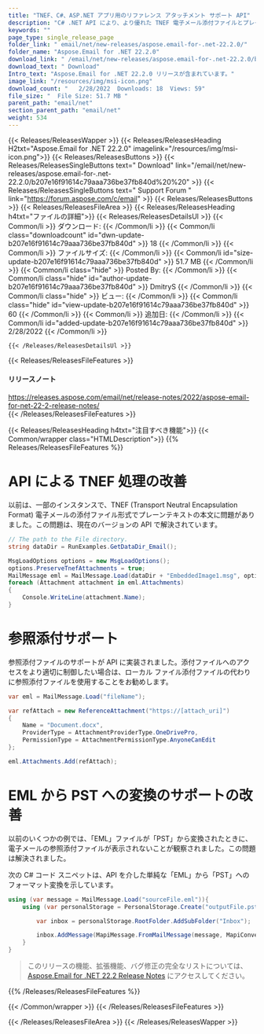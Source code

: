 ```yaml
---
title: "TNEF、C#、ASP.NET アプリ用のリファレンス アタッチメント サポート API"
description: "C# .NET API により、より優れた TNEF 電子メール添付ファイルとプレーンテキスト本文の処理、参照添付ファイルのサポート、改善された EML から PST メール形式への変換。"
keywords: ""
page_type: single_release_page
folder_link: " email/net/new-releases/aspose.email-for-.net-22.2.0/"
folder_name: "Aspose.Email for .NET 22.2.0"
download_link: " /email/net/new-releases/aspose.email-for-.net-22.2.0/b207e16f91614c79aaa736be37fb840d"
download_text: " Download"
Intro_text: "Aspose.Email for .NET 22.2.0 リリースが含まれています。"
image_link: "/resources/img/msi-icon.png"
download_count: "   2/28/2022  Downloads: 18  Views: 59"
file_size: "  File Size: 51.7 MB "
parent_path: "email/net"
section_parent_path: "email/net"
weight: 534
---
```


{{< Releases/ReleasesWapper >}}
{{< Releases/ReleasesHeading H2txt="Aspose.Email for .NET 22.2.0" imagelink="/resources/img/msi-icon.png">}}
{{< Releases/ReleasesButtons >}}
{{< Releases/ReleasesSingleButtons text=" Download" link="/email/net/new-releases/aspose.email-for-.net-22.2.0/b207e16f91614c79aaa736be37fb840d%20%20" >}}
{{< Releases/ReleasesSingleButtons text=" Support Forum " link="https://forum.aspose.com/c/email" >}}
{{< Releases/ReleasesButtons >}}
{{< Releases/ReleasesFileArea >}}
{{< Releases/ReleasesHeading h4txt="ファイルの詳細">}}
{{< Releases/ReleasesDetailsUl >}}
{{< Common/li >}} ダウンロード: {{< /Common/li >}}
{{< Common/li class="downloadcount" id="dwn-update-b207e16f91614c79aaa736be37fb840d" >}} 18 {{< /Common/li >}}
{{< Common/li >}} ファイルサイズ: {{< /Common/li >}}
{{< Common/li id="size-update-b207e16f91614c79aaa736be37fb840d" >}} 51.7 MB {{< /Common/li >}}
{{< Common/li  class="hide" >}} Posted By: {{< /Common/li >}}
{{< Common/li class="hide" id="author-update-b207e16f91614c79aaa736be37fb840d" >}} DmitryS {{< /Common/li >}}
{{< Common/li class="hide" >}} ビュー: {{< /Common/li >}}
{{< Common/li class="hide" id="view-update-b207e16f91614c79aaa736be37fb840d" >}} 60 {{< /Common/li >}}
{{< Common/li >}} 追加日: {{< /Common/li >}}
{{< Common/li id="added-update-b207e16f91614c79aaa736be37fb840d" >}} 2/28/2022 {{< /Common/li >}}

    {{< /Releases/ReleasesDetailsUl >}}

{{< Releases/ReleasesFileFeatures >}}

<h4>リリースノート</h4><div><a href="https://releases.aspose.com/email/net/release-notes/2022/aspose-email-for-net-22-2-release-notes/">https://releases.aspose.com/email/net/release-notes/2022/aspose-email-for-net-22-2-release-notes/</a></div>
{{< /Releases/ReleasesFileFeatures >}}

{{< Releases/ReleasesHeading h4txt="注目すべき機能">}}
{{< Common/wrapper class="HTMLDescription">}}
{{% Releases/ReleasesFileFeatures %}}

# API による TNEF 処理の改善

以前は、一部のインスタンスで、TNEF (Transport Neutral Encapsulation Format) 電子メールの添付ファイル形式でプレーンテキストの本文に問題がありました。この問題は、現在のバージョンの API で解決されています。

```csharp
// The path to the File directory.
string dataDir = RunExamples.GetDataDir_Email();

MsgLoadOptions options = new MsgLoadOptions();
options.PreserveTnefAttachments = true;
MailMessage eml = MailMessage.Load(dataDir + "EmbeddedImage1.msg", options);
foreach (Attachment attachment in eml.Attachments)
{
    Console.WriteLine(attachment.Name);
}
```

# 参照添付サポート

参照添付ファイルのサポートが API に実装されました。添付ファイルへのアクセスをより適切に制御したい場合は、ローカル ファイル添付ファイルの代わりに参照添付ファイルを使用することをお勧めします。

```csharp
var eml = MailMessage.Load("fileName");

var refAttach = new ReferenceAttachment("https://[attach_uri]")
{
    Name = "Document.docx",
    ProviderType = AttachmentProviderType.OneDrivePro,
    PermissionType = AttachmentPermissionType.AnyoneCanEdit
};

eml.Attachments.Add(refAttach);

```

# EML から PST への変換のサポートの改善

以前のいくつかの例では、「EML」ファイルが「PST」から変換されたときに、電子メールの参照添付ファイルが表示されないことが観察されました。この問題は解決されました。

次の C# コード スニペットは、API を介した単純な「EML」から「PST」へのフォーマット変換を示しています。

```csharp
using (var message = MailMessage.Load("sourceFile.eml")){
    using (var personalStorage = PersonalStorage.Create("outputFile.pst", FileFormatVersion.Unicode)){

        var inbox = personalStorage.RootFolder.AddSubFolder("Inbox");

        inbox.AddMessage(MapiMessage.FromMailMessage(message, MapiConversionOptions.UnicodeFormat));
	}
}
```

> このリリースの機能、拡張機能、バグ修正の完全なリストについては、[Aspose.Email for .NET 22.2 Release Notes](https://releases.aspose.com/email/net/release-notes/2022/aspose-email-for-net-22-2-release-notes/) にアクセスしてください。

{{% /Releases/ReleasesFileFeatures %}}

{{< /Common/wrapper >}}
{{< /Releases/ReleasesFileFeatures >}}

{{< /Releases/ReleasesFileArea >}}
{{< /Releases/ReleasesWapper >}}

